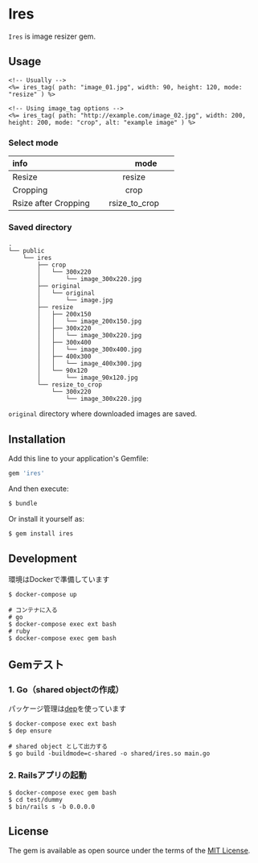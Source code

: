 # Ires
`Ires` is image resizer gem.

## Usage

```erb
<!-- Usually -->
<%= ires_tag( path: "image_01.jpg", width: 90, height: 120, mode: "resize" ) %>

<!-- Using image_tag options -->
<%= ires_tag( path: "http://example.com/image_02.jpg", width: 200, height: 200, mode: "crop", alt: "example image" ) %>
```

### Select mode

| info                       |     　　　mode 　　　  |
|:---------------------------|:--------------------:|
| Resize                     | resize               |
| Cropping                   | crop                 |
| Rsize after Cropping       | rsize_to_crop        | 

### Saved directory

```
.
└── public
    └── ires
        ├── crop
        │   └── 300x220
        │       └── image_300x220.jpg
        ├── original
        │   └── original
        │       └── image.jpg
        ├── resize
        │   ├── 200x150
        │   │   └── image_200x150.jpg
        │   ├── 300x220
        │   │   └── image_300x220.jpg
        │   ├── 300x400
        │   │   └── image_300x400.jpg
        │   ├── 400x300
        │   │   └── image_400x300.jpg
        │   └── 90x120
        │       └── image_90x120.jpg
        └── resize_to_crop
            └── 300x220
                └── image_300x220.jpg
```

`original` directory where downloaded images are saved.

## Installation
Add this line to your application's Gemfile:

```ruby
gem 'ires'
```

And then execute:
```bash
$ bundle
```

Or install it yourself as:
```bash
$ gem install ires
```

## Development

環境はDockerで準備しています

```shell
$ docker-compose up

# コンテナに入る
# go
$ docker-compose exec ext bash
# ruby
$ docker-compose exec gem bash
```

## Gemテスト

### 1. Go（shared objectの作成）

パッケージ管理は[dep](https://github.com/golang/dep)を使っています

```shell
$ docker-compose exec ext bash
$ dep ensure

# shared object として出力する
$ go build -buildmode=c-shared -o shared/ires.so main.go 
```

### 2. Railsアプリの起動

```shell
$ docker-compose exec gem bash
$ cd test/dummy
$ bin/rails s -b 0.0.0.0
```

## License
The gem is available as open source under the terms of the [MIT License](http://opensource.org/licenses/MIT).
